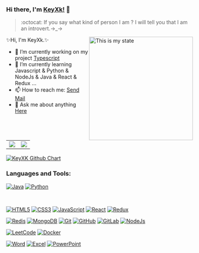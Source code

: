 

### Hi there, I'm [KeyXk!](https://github.com/thuankxk2701) 👋

> :octocat: If you say what kind of person I am ? I will tell you that I am an introvert.→_→

<img align="right" alt="This is my state" src="https://media.giphy.com/media/836HiJc7pgzy8iNXCn/giphy.gif" width="280"/>

✨Hi, I'm KeyXk.✨

- 🔭 I’m currently working on my project [Typescript](https://github.com/thuankxk2701/Typescript)
- 🌱 I’m currently learning Javascript & Python & NodeJs & Java & React & Redux ...
- 📫 How to reach me: [Send Mail](mailto:ttctde@gmail.com)
- 💬 Ask me about anything [Here](https://github.com/thuankxk2701/InterfaceProfile/issues)
<br />


<table border="0">
    <tr>
        <td><center><img align="center" src="https://github-readme-stats.vercel.app/api?username=thuankxk2701&show_icons=true&count_private=true&hide_title=true&theme=cobalt"></center></td>
        <td><center> <img align="center" src="https://github-readme-stats.vercel.app/api/top-langs/?username=thuankxk2701&langs_count=8&theme=merko&count_private=true&layout=compact&hide=css,CoffeeScript" /></center></td>
    </tr>
</table>
<a href="https://github.com/thuankxk2701"><img src="https://ghchart.rshah.org/409ba5/thuankxk2701" alt="KeyXK Github Chart" /></a>


### Languages and Tools:

[![Java](https://img.shields.io/badge/Java-orange?style=flat&logo=java&logoColor=white&https://github.com/thuankxk2701)](https://github.com/thuankxk2701) 
[![Python](https://img.shields.io/badge/Python-3776ab?style=flat&logo=Python&logoColor=white&link=https://github.com/thuankxk2701)](https://github.com/thuankxk2701) 

<br>

[![HTML5](https://img.shields.io/badge/-HTML5-E34F26?style=flat&logo=html5&logoColor=white&link=https://github.com/thuankxk2701)](https://github.com/thuankxk2701) 
[![CSS3](https://img.shields.io/badge/-CSS3-1572B6?style=flat&logo=css3&link=https://github.com/thuankxk2701)](https://github.com/thuankxk2701) 
[![JavaScript](https://img.shields.io/badge/-JavaScript-black?style=flat&logo=javascript&link=https://github.com/thuankxk2701)](https://github.com/thuankxk2701) 
[![React](https://img.shields.io/badge/React-grey?style=flat&logo=React&logoColor=61dafb&https://github.com/thuankxk2701)](https://github.com/thuankxk2701) 
[![Redux](https://img.shields.io/badge/Redux-593d88?style=flat&logo=Redux&logoColor=white&https://github.com/thuankxk2701)](https://github.com/thuankxk2701) 
<br>

[![Redis](https://img.shields.io/badge/-Redis-black?style=flat&logo=redis&link=https://github.com/thuankxk2701)](https://github.com/thuankxk2701) 
[![MongoDB](https://img.shields.io/badge/MongoDB-cccccc?style=flat&logo=mongodb&logoColor=00ED64&https://github.com/thuankxk2701)](https://github.com/thuankxk2701) 
[![Git](https://img.shields.io/badge/-Git-black?style=flat&logo=git&link=https://github.com/thuankxk2701)](https://github.com/thuankxk2701) 
[![GitHub](https://img.shields.io/badge/-GitHub-181717?style=flat&logo=github&link=https://github.com/thuankxk2701)](https://github.com/thuankxk2701)
[![GitLab](https://img.shields.io/badge/-GitLab-FCA121?style=flat&logo=gitlab&link=https://github.com/thuankxk2701)](https://gitlab.com/thuankxk2701) 
[![NodeJs](https://img.shields.io/badge/NodeJs-1cb800?style=flat&logo=nodeJs&logoColor=white&https://github.com/thuankxk2701)](https://github.com/thuankxk2701) 
<br>

[![LeetCode](https://img.shields.io/badge/-LeetCode-02569B?style=flat&logo=leetCode&link=https://github.com/thuankxk2701)](https://github.com/thuankxk2701)
[![Docker](https://img.shields.io/badge/-Docker-black?style=flat&logo=docker&link=https://github.com/thuankxk2701)](https://github.com/thuankxk2701)
<br>

[![Word](https://img.shields.io/badge/-Microsoft%20Word-164ead?style=flat&logo=microsoft%20word)](https://github.com/thuankxk2701)
[![Excel](https://img.shields.io/badge/-Microsoft%20Excel-026f39?style=flat&logo=microsoft%20excel)](https://github.com/thuankxk2701)
[![PowerPoint](https://img.shields.io/badge/-Microsoft%20PowerPoint-b9361a?style=flat&logo=microsoft%20powerpoint)](https://github.com/thuankxk2701)

